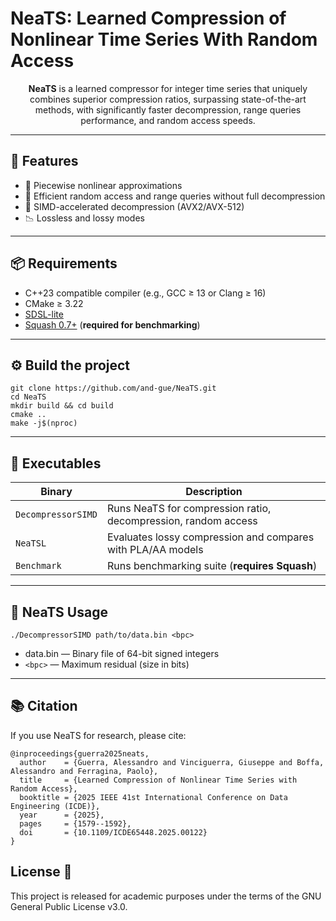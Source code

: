 # NeaTS: Learned Compression of Nonlinear Time Series With Random Access

<p align="center">
  <strong>NeaTS</strong> is a learned compressor for integer time series that uniquely combines superior compression ratios, surpassing state-of-the-art methods, with significantly faster decompression, range queries performance, and random access speeds.
</p>

---

## 🔧 Features

- 🧩 Piecewise nonlinear approximations
- 🚀 Efficient random access and range queries without full decompression
- 🧠 SIMD-accelerated decompression (AVX2/AVX-512)
- 📉 Lossless and lossy modes

---

## 📦 Requirements

- C++23 compatible compiler (e.g., GCC ≥ 13 or Clang ≥ 16)
- CMake ≥ 3.22
- [SDSL-lite](https://github.com/simongog/sdsl-lite)
- [Squash 0.7+](https://quixdb.github.io/squash/) (**required for benchmarking**)

---

## ⚙️ Build the project

```
git clone https://github.com/and-gue/NeaTS.git
cd NeaTS
mkdir build && cd build
cmake ..
make -j$(nproc)
```

---

## 🚀 Executables

| Binary             | Description                                                    |
| ------------------ | -------------------------------------------------------------- |
| `DecompressorSIMD` | Runs NeaTS for compression ratio, decompression, random access |
| `NeaTSL`           | Evaluates lossy compression and compares with PLA/AA models    |
| `Benchmark`        | Runs benchmarking suite (**requires Squash**)                  |

---

## 🧪 NeaTS Usage
```
./DecompressorSIMD path/to/data.bin <bpc>
```
- data.bin — Binary file of 64-bit signed integers
- `<bpc>` — Maximum residual (size in bits)

---

## 📚 Citation

If you use NeaTS for research, please cite:
```
@inproceedings{guerra2025neats,
  author    = {Guerra, Alessandro and Vinciguerra, Giuseppe and Boffa, Alessandro and Ferragina, Paolo},
  title     = {Learned Compression of Nonlinear Time Series with Random Access},
  booktitle = {2025 IEEE 41st International Conference on Data Engineering (ICDE)},
  year      = {2025},
  pages     = {1579--1592},
  doi       = {10.1109/ICDE65448.2025.00122}
}
```

## License 🪪

This project is released for academic purposes under the terms of the GNU General Public License v3.0.
